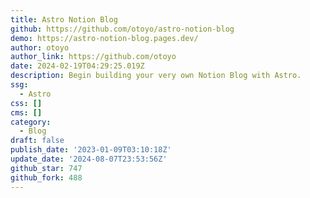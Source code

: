 ```yaml
---
title: Astro Notion Blog
github: https://github.com/otoyo/astro-notion-blog
demo: https://astro-notion-blog.pages.dev/
author: otoyo
author_link: https://github.com/otoyo
date: 2024-02-19T04:29:25.019Z
description: Begin building your very own Notion Blog with Astro.
ssg:
  - Astro
css: []
cms: []
category:
  - Blog
draft: false
publish_date: '2023-01-09T03:10:18Z'
update_date: '2024-08-07T23:53:56Z'
github_star: 747
github_fork: 488
---
```

